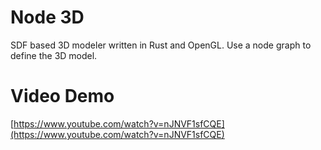 # Node 3D

SDF based 3D modeler written in Rust and OpenGL.
Use a node graph to define the 3D model.
# Video Demo
[https://www.youtube.com/watch?v=nJNVF1sfCQE](https://www.youtube.com/watch?v=nJNVF1sfCQE)
